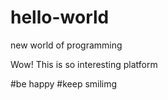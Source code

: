 # hello-world

new world of programming

Wow! This is so interesting platform 

#be happy #keep smilimg
